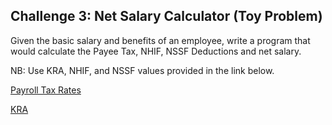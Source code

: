 ## Challenge 3: Net Salary Calculator (Toy Problem)

Given the basic salary and benefits of an employee, write a program that would calculate the Payee Tax, NHIF, NSSF Deductions and net salary.

NB: Use KRA, NHIF, and NSSF values provided in the link below.

<a href="https://www.aren.co.ke/payroll/taxrates.htm" target="_blank" rel="noreferrer noopenner">Payroll Tax Rates</a> 

<a href="https://www.kra.go.ke/en/individual/calculate-tax/calculating-tax/paye" target="_blank" rel="noreferrer noopenner">KRA</a>